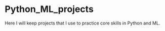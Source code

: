 # Python_ML_projects
Here I will keep projects that I use to practice core skills in Python and ML.
